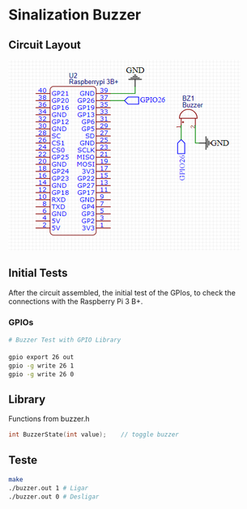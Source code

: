 # Sinalization Buzzer

## Circuit Layout
![rgb](../images/buzzer.png)

## Initial Tests

After the circuit assembled, the initial test of the GPIos, to check the connections with the Raspberry Pi 3 B+.

### GPIOs

```sh
# Buzzer Test with GPIO Library

gpio export 26 out
gpio -g write 26 1
gpio -g write 26 0

```
## Library
Functions from buzzer.h

```c
int BuzzerState(int value);    // toggle buzzer
```

## Teste

```sh
make
./buzzer.out 1 # Ligar
./buzzer.out 0 # Desligar
```